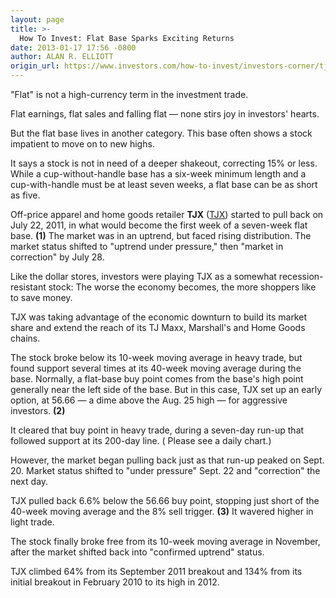 ```yaml
---
layout: page
title: >-
  How To Invest: Flat Base Sparks Exciting Returns
date: 2013-01-17 17:56 -0800
author: ALAN R. ELLIOTT
origin_url: https://www.investors.com/how-to-invest/investors-corner/tjx-stock-investment-flat-base-pattern/
---
```


"Flat" is not a high-currency term in the investment trade.

Flat earnings, flat sales and falling flat — none stirs joy in investors' hearts.

But the flat base lives in another category. This base often shows a stock impatient to move on to new highs.

It says a stock is not in need of a deeper shakeout, correcting 15% or less. While a cup-without-handle base has a six-week minimum length and a cup-with-handle must be at least seven weeks, a flat base can be as short as five.

Off-price apparel and home goods retailer **TJX** ([TJX](https://research.investors.com/quote.aspx?symbol=TJX)) started to pull back on July 22, 2011, in what would become the first week of a seven-week flat base. **(1)** The market was in an uptrend, but faced rising distribution. The market status shifted to "uptrend under pressure," then "market in correction" by July 28.

Like the dollar stores, investors were playing TJX as a somewhat recession-resistant stock: The worse the economy becomes, the more shoppers like to save money.

TJX was taking advantage of the economic downturn to build its market share and extend the reach of its TJ Maxx, Marshall's and Home Goods chains.

The stock broke below its 10-week moving average in heavy trade, but found support several times at its 40-week moving average during the base. Normally, a flat-base buy point comes from the base's high point generally near the left side of the base. But in this case, TJX set up an early option, at 56.66 — a dime above the Aug. 25 high — for aggressive investors. **(2)**

It cleared that buy point in heavy trade, during a seven-day run-up that followed support at its 200-day line. ( Please see a daily chart.)

However, the market began pulling back just as that run-up peaked on Sept. 20. Market status shifted to "under pressure" Sept. 22 and "correction" the next day.

TJX pulled back 6.6% below the 56.66 buy point, stopping just short of the 40-week moving average and the 8% sell trigger. **(3)** It wavered higher in light trade.

The stock finally broke free from its 10-week moving average in November, after the market shifted back into "confirmed uptrend" status.

TJX climbed 64% from its September 2011 breakout and 134% from its initial breakout in February 2010 to its high in 2012.
